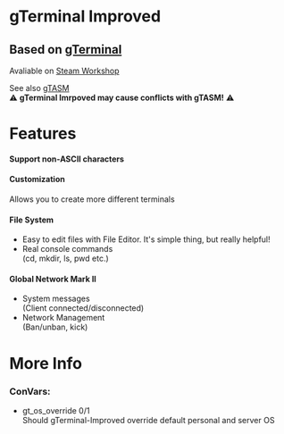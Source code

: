 # gTerminal Improved
## Based on [gTerminal](https://steamcommunity.com/sharedfiles/filedetails/?id=109810455)

Avaliable on [Steam Workshop](https://wiki.facepunch.com/gmod)

See also [gTASM](https://steamcommunity.com/sharedfiles/filedetails/?id=2670018381) <br/>
:warning: **gTerminal Imrpoved may cause conflicts with gTASM!** :warning:


# Features

#### Support non-ASCII characters

#### Customization
Allows you to create more different terminals

#### File System
- Easy to edit files with File Editor. It's simple thing, but really helpful!
- Real console commands <br/> 
  (cd, mkdir, ls, pwd etc.)
  
#### Global Network Mark II
- System messages <br/>
  (Client connected/disconnected)
- Network Management <br/>
  (Ban/unban, kick)

# More Info

### ConVars:
 - gt_os_override 0/1 <br/>
   Should gTerminal-Improved override default personal and server OS

